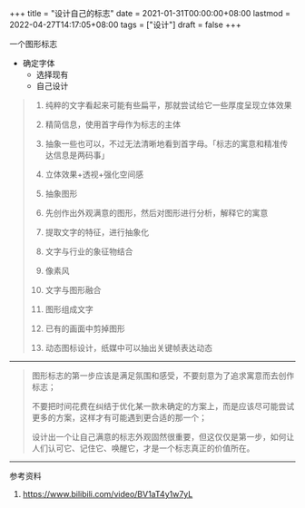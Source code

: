 +++
title = "设计自己的标志"
date = 2021-01-31T00:00:00+08:00
lastmod = 2022-04-27T14:17:05+08:00
tags = ["设计"]
draft = false
+++

一个图形标志

- 确定字体
  - 选择现有
  - 自己设计

> 1.  纯粹的文字看起来可能有些扁平，那就尝试给它一些厚度呈现立体效果
>
> 2.  精简信息，使用首字母作为标志的主体
>
> 3.  抽象一些也可以，不过无法清晰地看到首字母。「标志的寓意和精准传达信息是两码事」
>
> 4.  立体效果+透视+强化空间感
>
> 5.  抽象图形
>
> 6.  先创作出外观满意的图形，然后对图形进行分析，解释它的寓意
>
> 7.  提取文字的特征，进行抽象化
>
> 8.  文字与行业的象征物结合
>
> 9.  像素风
>
> 10. 文字与图形融合
>
> 11. 图形组成文字
>
> 12. 已有的画面中剪掉图形
>
> 13. 动态图标设计，纸媒中可以抽出关键帧表达动态

---

> 图形标志的第一步应该是满足氛围和感受，不要刻意为了追求寓意而去创作标志；
>
> 不要把时间花费在纠结于优化某一款未确定的方案上，而是应该尽可能尝试更多的方案，这样才有可能遇到更合适的那一个；
>
> 设计出一个让自己满意的标志外观固然很重要，但这仅仅是第一步，如何让人们认可它、记住它、唤醒它，才是一个标志真正的价值所在。

---

参考资料

1.  <https://www.bilibili.com/video/BV1aT4y1w7yL>
